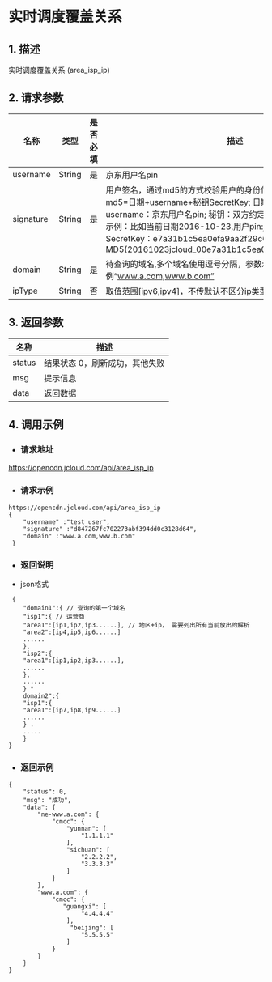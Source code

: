 # **实时调度覆盖关系**

## **1. 描述**

实时调度覆盖关系 (area_isp_ip)

## **2. 请求参数**

| **名称**  | **类型** | **是否必填** | **描述**                                                     |
| --------- | -------- | ------------ | ------------------------------------------------------------ |
| username  | String   | 是           | 京东用户名pin                                                |
| signature | String   | 是           | 用户签名，通过md5的方式校验用户的身份信息，保障信息安全。</br>md5=日期+username+秘钥SecretKey; 日期：格式为 yyyymmdd; username：京东用户名pin; 秘钥：双方约定; </br>示例：比如当前日期2016-10-23,用户pin:jcloud_00,用户秘钥SecretKey：e7a31b1c5ea0efa9aa2f29c6559f7d61,那签名为MD5(20161023jcloud_00e7a31b1c5ea0efa9aa2f29c6559f7d61)  |
| domain    | String   | 是           | 待查询的域名,多个域名使用逗号分隔，参数示例“www.a.com,www.b.com” |
| ipType     | String   | 否           | 取值范围[ipv6,ipv4]，不传默认不区分ip类型。  |


## **3. 返回参数**

| **名称** | **描述**                       |
| -------- | ------------------------------ |
| status   | 结果状态 0，刷新成功，其他失败 |
| msg      | 提示信息                       |
| data     | 返回数据                       |


## **4. 调用示例**

- ### **请求地址**

https://opencdn.jcloud.com/api/area_isp_ip

- ### **请求示例**

```
https://opencdn.jcloud.com/api/area_isp_ip
{
    "username" :"test_user",
    "signature" :"d847267fc702273abf394dd0c3128d64",
    "domain" :"www.a.com,www.b.com"
 }
```

- ### **返回说明**

* json格式

```
 {
    "domain1":{ // 查询的第一个域名
    "isp1":{ // 运营商
    "area1":[ip1,ip2,ip3......], // 地区+ip， 需要列出所有当前放出的解析
    "area2":[ip4,ip5,ip6......]
    ......
    },
    "isp2":{
    "area1":[ip1,ip2,ip3......],
    ......
    },
    ......
    } "
    domain2":{
    "isp1":{
    "area1":[ip7,ip8,ip9......]
    ......
    } .
    .....
    }
}
```

- ### **返回示例**

```
{
    "status": 0,
    "msg": "成功",
    "data": {
        "ne-www.a.com": {
            "cmcc": {
                "yunnan": [
                    "1.1.1.1"
                ],
                "sichuan": [
                    "2.2.2.2",
                    "3.3.3.3"
                ]
            }
        },
        "www.a.com": {
            "cmcc": {
               "guangxi": [
                    "4.4.4.4"
                ],
                 "beijing": [
                    "5.5.5.5"
                ]
            }
        }
    }
}
```

 
